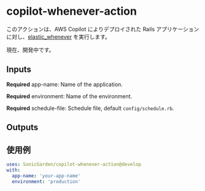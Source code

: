 # copilot-whenever-action

このアクションは、AWS Copilot によりデプロイされた Rails アプリケーションに対し、[elastic_whenever](https://github.com/wata727/elastic_whenever) を実行します。

現在、開発中です。

## Inputs

**Required** app-name:
Name of the application.

**Required** environment:
Name of the environment.

**Required** schedule-file:
Schedule file, default `config/schedule.rb`.

## Outputs

## 使用例

```yml
uses: SonicGarden/copilot-whenever-action@develop
with:
  app-name: 'your-app-name'
  environment: 'production'
```
